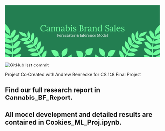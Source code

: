 ![Cannabis Market Forecaster](https://github.com/danielfrees/Cannabis_Market_Forecaster/blob/573fd2106d034a8e09f25c78437c67de5e509972/imgs/Project_Banner.png)

![GitHub last commit](https://img.shields.io/github/last-commit/danielfrees/Cannabis_Market_Forecaster?style=plastic)

Project Co-Created with Andrew Bennecke for CS 148 Final Project

## Find our full research report in Cannabis_BF_Report. 

## All model development and detailed results are contained in Cookies_ML_Proj.ipynb.

